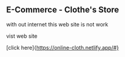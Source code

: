 ## E-Commerce - Clothe's Store

with out internet this web site is not work

vist web site

[click here]{https://online-cloth.netlify.app/#}
